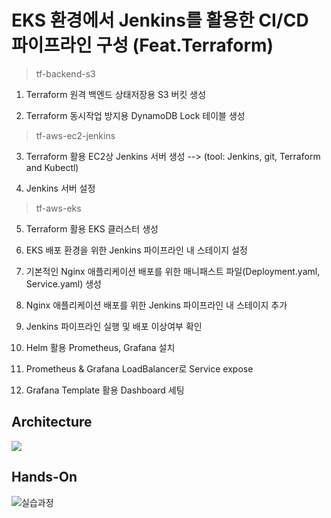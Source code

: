 # EKS 환경에서 Jenkins를 활용한 CI/CD 파이프라인 구성 (Feat.Terraform)

> tf-backend-s3

1. Terraform 원격 백엔드 상태저장용 S3 버킷 생성 


2. Terraform 동시작업 방지용 DynamoDB Lock 테이블 생성


> tf-aws-ec2-jenkins

3. Terraform 활용 EC2상 Jenkins 서버 생성 -->
   (tool: Jenkins, git, Terraform and Kubectl)

4. Jenkins 서버 설정


> tf-aws-eks
5. Terraform 활용 EKS 클러스터 생성


6. EKS 배포 환경을 위한 Jenkins 파이프라인 내 스테이지 설정


7. 기본적인 Nginx 애플리케이션 배포를 위한 매니패스트 파일(Deployment.yaml, Service.yaml) 생성


8. Nginx 애플리케이션 배포를 위한 Jenkins 파이프라인 내 스테이지 추가


9. Jenkins 파이프라인 실행 및 배포 이상여부 확인


10. Helm 활용 Prometheus, Grafana 설치


11. Prometheus & Grafana LoadBalancer로 Service expose


12. Grafana Template 활용 Dashboard 세팅


## Architecture

![](https://github.com/deepcrystal2/CICD_Jenkins_EKS/blob/main/eks_cluster.drawio.png)


## Hands-On
![실습과정]([https://github.com/deepcrystal2/CICD_Jenkins_EKS/blob/main/eks_cluster.drawio.png](https://techblog.deepcrystal2.site/AWS-EKS-66cd522f23134dd499676e62c05590b4))

